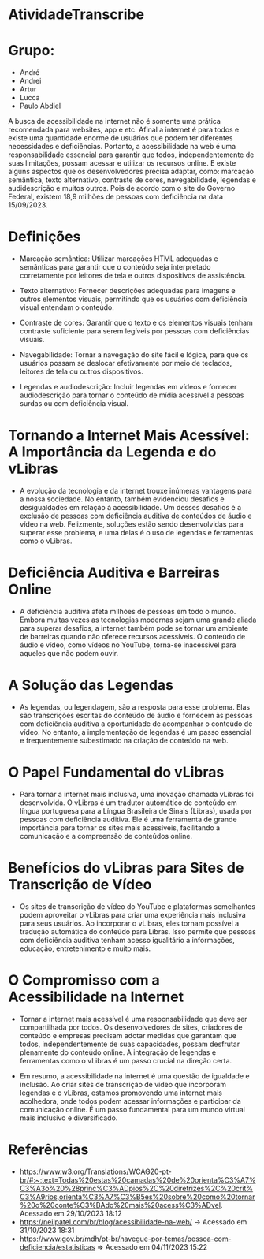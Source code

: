 ﻿# AtividadeTranscribe
# Grupo:
   - André
   - Andrei
   - Artur
   - Lucca
   - Paulo Abdiel

  A busca de acessibilidade na internet não é somente uma prática recomendada para websites, app e etc. Afinal a internet é para todos e existe uma quantidade enorme de usuários que podem ter diferentes necessidades e deficiências. Portanto, a acessibilidade na web é uma responsabilidade essencial para garantir que todos, independentemente de suas limitações, possam acessar e utilizar os recursos online. E existe alguns aspectos que os desenvolvedores precisa adaptar, como: marcação semântica, texto alternativo, contraste de cores, navegabilidade, legendas e audidescrição e muitos outros. Pois de acordo com o site do Governo Federal, existem 18,9 milhões de pessoas com deficiência na data 15/09/2023.

  # Definições

 - Marcação semântica: Utilizar marcações HTML adequadas e semânticas para garantir que o conteúdo seja interpretado corretamente por leitores de tela e outros dispositivos de assistência.

 - Texto alternativo: Fornecer descrições adequadas para imagens e outros elementos visuais, permitindo que os usuários com deficiência visual entendam o conteúdo.

 - Contraste de cores: Garantir que o texto e os elementos visuais tenham contraste suficiente para serem legíveis por pessoas com deficiências visuais.

 - Navegabilidade: Tornar a navegação do site fácil e lógica, para que os usuários possam se deslocar efetivamente por meio de teclados, leitores de tela ou outros dispositivos.

 - Legendas e audiodescrição: Incluir legendas em vídeos e fornecer audiodescrição para tornar o conteúdo de mídia acessível a pessoas surdas ou com deficiência visual.

# Tornando a Internet Mais Acessível: A Importância da Legenda e do vLibras

 - A evolução da tecnologia e da internet trouxe inúmeras vantagens para a nossa sociedade. No entanto, também evidenciou desafios e desigualdades em relação à acessibilidade. Um desses desafios é a exclusão de pessoas com deficiência auditiva de conteúdos de áudio e vídeo na web. Felizmente, soluções estão sendo desenvolvidas para superar esse problema, e uma delas é o uso de legendas e ferramentas como o vLibras.

# Deficiência Auditiva e Barreiras Online

 - A deficiência auditiva afeta milhões de pessoas em todo o mundo. Embora muitas vezes as tecnologias modernas sejam uma grande aliada para superar desafios, a internet também pode se tornar um ambiente de barreiras quando não oferece recursos acessíveis. O conteúdo de áudio e vídeo, como vídeos no YouTube, torna-se inacessível para aqueles que não podem ouvir.

# A Solução das Legendas

 - As legendas, ou legendagem, são a resposta para esse problema. Elas são transcrições escritas do conteúdo de áudio e fornecem às pessoas com deficiência auditiva a oportunidade de acompanhar o conteúdo de vídeo. No entanto, a implementação de legendas é um passo essencial e frequentemente subestimado na criação de conteúdo na web.

# O Papel Fundamental do vLibras

 - Para tornar a internet mais inclusiva, uma inovação chamada vLibras foi desenvolvida. O vLibras é um tradutor automático de conteúdo em língua portuguesa para a Língua Brasileira de Sinais (Libras), usada por pessoas com deficiência auditiva. Ele é uma ferramenta de grande importância para tornar os sites mais acessíveis, facilitando a comunicação e a compreensão de conteúdos online.

# Benefícios do vLibras para Sites de Transcrição de Vídeo

 - Os sites de transcrição de vídeo do YouTube e plataformas semelhantes podem aproveitar o vLibras para criar uma experiência mais inclusiva para seus usuários. Ao incorporar o vLibras, eles tornam possível a tradução automática do conteúdo para Libras. Isso permite que pessoas com deficiência auditiva tenham acesso igualitário a informações, educação, entretenimento e muito mais.

# O Compromisso com a Acessibilidade na Internet

 - Tornar a internet mais acessível é uma responsabilidade que deve ser compartilhada por todos. Os desenvolvedores de sites, criadores de conteúdo e empresas precisam adotar medidas que garantam que todos, independentemente de suas capacidades, possam desfrutar plenamente do conteúdo online. A integração de legendas e ferramentas como o vLibras é um passo crucial na direção certa.

 - Em resumo, a acessibilidade na internet é uma questão de igualdade e inclusão. Ao criar sites de transcrição de vídeo que incorporam legendas e o vLibras, estamos promovendo uma internet mais acolhedora, onde todos podem acessar informações e participar da comunicação online. É um passo fundamental para um mundo virtual mais inclusivo e diversificado.

# Referências

 - https://www.w3.org/Translations/WCAG20-pt-br/#:~:text=Todas%20estas%20camadas%20de%20orienta%C3%A7%C3%A3o%20%28princ%C3%ADpios%2C%20diretrizes%2C%20crit%C3%A9rios,orienta%C3%A7%C3%B5es%20sobre%20como%20tornar%20o%20conte%C3%BAdo%20mais%20acess%C3%ADvel. Acessado em 29/10/2023 18:12
 - https://neilpatel.com/br/blog/acessibilidade-na-web/ -> Acessado em 31/10/2023 18:31
 - https://www.gov.br/mdh/pt-br/navegue-por-temas/pessoa-com-deficiencia/estatisticas => Acessado em 04/11/2023 15:22